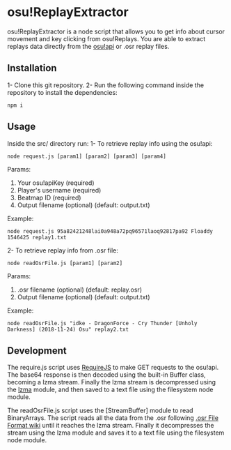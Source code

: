 # osu!ReplayExtractor

osu!ReplayExtractor is a node script that allows you to get info about cursor movement and key clicking from osu!Replays.
You are able to extract replays data directly from the [osu!api] or .osr replay files.

## Installation

1- Clone this git repository.
2- Run the following command inside the repository to install the dependencies:
```
npm i
```

## Usage
Inside the src/ directory run:
1- To retrieve replay info using the osu!api:
```
node request.js [param1] [param2] [param3] [param4]
```
Params:
1. Your osu!apiKey (required)
2. Player's username (required)
3. Beatmap ID (required)
4. Output filename (optional) (default: output.txt)

Example:
```
node request.js 95a82421248lai0a948a72pq96571laoq92817pa92 Floaddy 1546425 replay1.txt
```
2- To retrieve replay info from .osr file:
```
node readOsrFile.js [param1] [param2]
```
Params:
1. .osr filename (optional) (default: replay.osr)
2.  Output filename (optional) (default: output.txt)

Example:
```
node readOsrFile.js "idke - DragonForce - Cry Thunder [Unholy Darkness] (2018-11-24) Osu" replay2.txt
```

## Development
The require.js script uses [RequireJS] to make GET requests to the osu!api. The base64 response is then decoded using the built-in Buffer class, becoming a lzma stream. Finally the lzma stream is decompressed using the [lzma] module, and then saved to a text file using the filesystem node module.

The readOsrFile.js script uses the [StreamBuffer] module to read BinaryArrays. The script reads all the data from the .osr following [.osr File Format wiki] until it reaches the lzma stream. Finally it decompresses the stream using the lzma module and saves it to a text file using the filesystem node module.

[RequireJS]: <https://requirejs.org/docs/node.html>
[lzma]: <https://www.npmjs.com/package/lzma>
[.osr File Format wiki]: <https://osu.ppy.sh/help/wiki/osu!_File_Formats/Osr_(file_format)/>
[osu!api]: <https://osu.ppy.sh/p/api>
